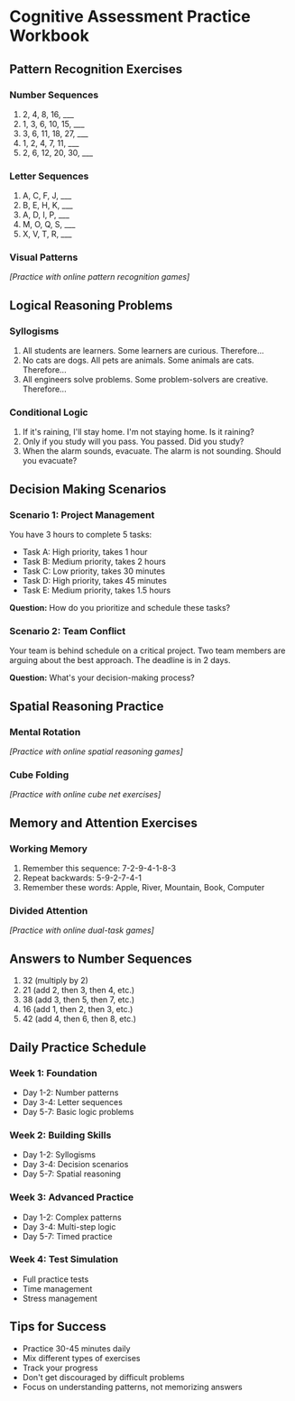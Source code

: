 # Cognitive Assessment Practice Workbook

## Pattern Recognition Exercises

### Number Sequences
1. 2, 4, 8, 16, ___
2. 1, 3, 6, 10, 15, ___
3. 3, 6, 11, 18, 27, ___
4. 1, 2, 4, 7, 11, ___
5. 2, 6, 12, 20, 30, ___

### Letter Sequences
1. A, C, F, J, ___
2. B, E, H, K, ___
3. A, D, I, P, ___
4. M, O, Q, S, ___
5. X, V, T, R, ___

### Visual Patterns
*[Practice with online pattern recognition games]*

## Logical Reasoning Problems

### Syllogisms
1. All students are learners. Some learners are curious. Therefore...
2. No cats are dogs. All pets are animals. Some animals are cats. Therefore...
3. All engineers solve problems. Some problem-solvers are creative. Therefore...

### Conditional Logic
1. If it's raining, I'll stay home. I'm not staying home. Is it raining?
2. Only if you study will you pass. You passed. Did you study?
3. When the alarm sounds, evacuate. The alarm is not sounding. Should you evacuate?

## Decision Making Scenarios

### Scenario 1: Project Management
You have 3 hours to complete 5 tasks:
- Task A: High priority, takes 1 hour
- Task B: Medium priority, takes 2 hours  
- Task C: Low priority, takes 30 minutes
- Task D: High priority, takes 45 minutes
- Task E: Medium priority, takes 1.5 hours

**Question:** How do you prioritize and schedule these tasks?

### Scenario 2: Team Conflict
Your team is behind schedule on a critical project. Two team members are arguing about the best approach. The deadline is in 2 days.

**Question:** What's your decision-making process?

## Spatial Reasoning Practice

### Mental Rotation
*[Practice with online spatial reasoning games]*

### Cube Folding
*[Practice with online cube net exercises]*

## Memory and Attention Exercises

### Working Memory
1. Remember this sequence: 7-2-9-4-1-8-3
2. Repeat backwards: 5-9-2-7-4-1
3. Remember these words: Apple, River, Mountain, Book, Computer

### Divided Attention
*[Practice with online dual-task games]*

## Answers to Number Sequences
1. 32 (multiply by 2)
2. 21 (add 2, then 3, then 4, etc.)
3. 38 (add 3, then 5, then 7, etc.)
4. 16 (add 1, then 2, then 3, etc.)
5. 42 (add 4, then 6, then 8, etc.)

## Daily Practice Schedule

### Week 1: Foundation
- Day 1-2: Number patterns
- Day 3-4: Letter sequences  
- Day 5-7: Basic logic problems

### Week 2: Building Skills
- Day 1-2: Syllogisms
- Day 3-4: Decision scenarios
- Day 5-7: Spatial reasoning

### Week 3: Advanced Practice
- Day 1-2: Complex patterns
- Day 3-4: Multi-step logic
- Day 5-7: Timed practice

### Week 4: Test Simulation
- Full practice tests
- Time management
- Stress management

## Tips for Success
- Practice 30-45 minutes daily
- Mix different types of exercises
- Track your progress
- Don't get discouraged by difficult problems
- Focus on understanding patterns, not memorizing answers